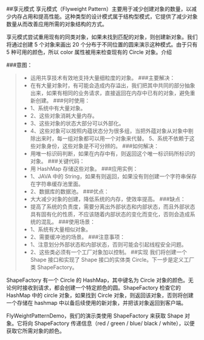 ##享元模式
享元模式（Flyweight Pattern）主要用于减少创建对象的数量，以减少内存占用和提高性能。这种类型的设计模式属于结构型模式，它提供了减少对象数量从而改善应用所需的对象结构的方式。

享元模式尝试重用现有的同类对象，如果未找到匹配的对象，则创建新对象。我们将通过创建 5 个对象来画出 20 个分布于不同位置的圆来演示这种模式。由于只有 5 种可用的颜色，所以 color 属性被用来检查现有的 Circle 对象。介绍

###意图：
>* 运用共享技术有效地支持大量细粒度的对象。
###主要解决：
>* 在有大量对象时，有可能会造成内存溢出，我们把其中共同的部分抽象出来，如果有相同的业务请求，直接返回在内存中已有的对象，避免重新创建。
###何时使用：
>* 1、系统中有大量对象。 
>* 2、这些对象消耗大量内存。 
>* 3、这些对象的状态大部分可以外部化。 
>* 4、这些对象可以按照内蕴状态分为很多组，当把外蕴对象从对象中剔除出来时，每一组对象都可以用一个对象来代替。 5、系统不依赖于这些对象身份，这些对象是不可分辨的。
###如何解决：
>* 用唯一标识码判断，如果在内存中有，则返回这个唯一标识码所标识的对象。
###关键代码：
>* 用 HashMap 存储这些对象。
###应用实例： 
>* 1、JAVA 中的 String，如果有则返回，如果没有则创建一个字符串保存在字符串缓存池里面。 
>* 2、数据库的数据池。
###优点：
>* 大大减少对象的创建，降低系统的内存，使效率提高。
###缺点：
>* 提高了系统的负责度，需要分离出外部状态和内部状态，而且外部状态具有固有化的性质，不应该随着内部状态的变化而变化，否则会造成系统的混乱。
###使用场景： 
>* 1、系统有大量相似对象。 
>* 2、需要缓冲池的场景。
###注意事项： 
>* 1、注意划分外部状态和内部状态，否则可能会引起线程安全问题。 
>* 2、这些类必须有一个工厂对象加以控制。
##实现
我们将创建一个 Shape 接口和实现了 Shape 接口的实体类 Circle。下一步是定义工厂类 ShapeFactory。

ShapeFactory 有一个 Circle 的 HashMap，其中键名为 Circle 对象的颜色。无论何时接收到请求，都会创建一个特定颜色的圆。ShapeFactory 检查它的 HashMap 中的 circle 对象，如果找到 Circle 对象，则返回该对象，否则将创建一个存储在 hashmap 中以备后续使用的新对象，并把该对象返回到客户端。

FlyWeightPatternDemo，我们的演示类使用 ShapeFactory 来获取 Shape 对象。它将向 ShapeFactory 传递信息（red / green / blue/ black / white），以便获取它所需对象的颜色。